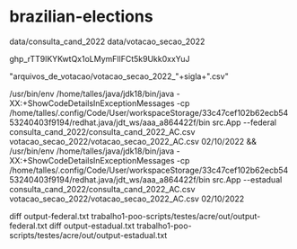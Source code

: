 # brazilian-elections

data/consulta_cand_2022
data/votacao_secao_2022

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

"arquivos_de_votacao/votacao_secao_2022_"+sigla+".csv"

/usr/bin/env /home/talles/java/jdk18/bin/java -XX:+ShowCodeDetailsInExceptionMessages -cp /home/talles/.config/Code/User/workspaceStorage/33c47cef102b62ecb5453240403f9194/redhat.java/jdt_ws/aaa_a864422f/bin src.App --federal consulta_cand_2022/consulta_cand_2022_AC.csv votacao_secao_2022/votacao_secao_2022_AC.csv 02/10/2022 && /usr/bin/env /home/talles/java/jdk18/bin/java -XX:+ShowCodeDetailsInExceptionMessages -cp /home/talles/.config/Code/User/workspaceStorage/33c47cef102b62ecb5453240403f9194/redhat.java/jdt_ws/aaa_a864422f/bin src.App --estadual consulta_cand_2022/consulta_cand_2022_AC.csv votacao_secao_2022/votacao_secao_2022_AC.csv 02/10/2022

diff output-federal.txt trabalho1-poo-scripts/testes/acre/out/output-federal.txt 
diff output-estadual.txt trabalho1-poo-scripts/testes/acre/out/output-estadual.txt